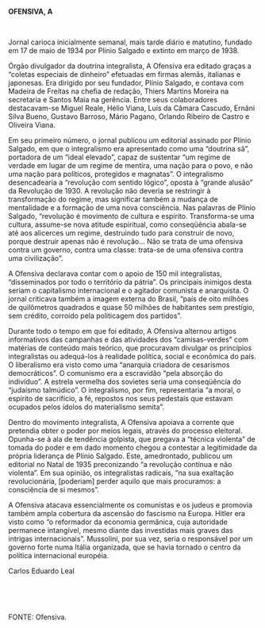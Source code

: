 **OFENSIVA, A**

 

Jornal carioca inicialmente semanal, mais tarde diário e matutino,
fundado em 17 de maio de 1934 por Plínio Salgado e extinto em março de
1938.

Órgão divulgador da doutrina integralista, A Ofensiva era editado graças
a “coletas especiais de dinheiro” efetuadas em firmas alemãs, italianas
e japonesas. Era dirigido por seu fundador, Plínio Salgado, e contava
com Madeira de Freitas na chefia de redação, Thiers Martins Moreira na
secretaria e Santos Maia na gerência. Entre seus colaboradores
destacavam-se Miguel Reale, Hélio Viana, Luís da Câmara Cascudo, Ernâni
Silva Bueno, Gustavo Barroso, Mário Pagano, Orlando Ribeiro de Castro e
Oliveira Viana.

Em seu primeiro número, o jornal publicou um editorial assinado por
Plínio Salgado, em que o integralismo era apresentado como uma “doutrina
sã”, portadora de um “ideal elevado”, capaz de sustentar “um regime de
verdade em lugar de um regime de mentira, uma nação para o povo, e não
uma nação para políticos, protegidos e magnatas”. O integralismo
desencadearia a “revolução com sentido lógico”, oposta à “grande alusão”
da Revolução de 1930. A revolução não deveria se restringir à
transformação do regime, mas significar também a mudança de mentalidade
e a formação de uma nova consciência. Nas palavras de Plínio Salgado,
“revolução é movimento de cultura e espírito. Transforma-se uma cultura,
assume-se nova atitude espiritual, como conseqüência abala-se até aos
alicerces um regime, destruindo tudo para construir de novo, porque
destruir apenas não é revolução... Não se trata de uma ofensiva contra
um governo, contra uma classe: trata-se de uma ofensiva contra uma
civilização”.

A Ofensiva declarava contar com o apoio de 150 mil integralistas,
“disseminados por todo o território da pátria”. Os principais inimigos
desta seriam o capitalismo internacional e o agitador comunista e
anarquista. O jornal criticava também a imagem externa do Brasil, “país
de oito milhões de quilômetros quadrados e quase 50 milhões de
habitantes sem prestígio, sem crédito, corroído pela politicagem dos
partidos”.

Durante todo o tempo em que foi editado, A Ofensiva alternou artigos
informativos das campanhas e das atividades dos “camisas-verdes” com
matérias de conteúdo mais teórico, que procuravam divulgar os princípios
integralistas ou adequá-los à realidade política, social e econômica do
país. O liberalismo era visto como uma “anarquia criadora de cesarismos
democráticos”. O comunismo era a escravidão “pela absorção do
indivíduo”. A estrela vermelha dos sovietes seria uma conseqüência do
“judaísmo talmúdico”. O integralismo, por fim, representaria “a moral, o
espírito de sacrifício, a fé, repostos nos seus pedestais que estavam
ocupados pelos ídolos do materialismo semita”.

Dentro do movimento integralista, A Ofensiva apoiava a corrente que
pretendia obter o poder por meios legais, através do processo eleitoral.
Opunha-se à ala de tendência golpista, que pregava a “técnica violenta”
de tomada do poder e em dado momento chegou a contestar a legitimidade
da própria liderança de Plínio Salgado. Este, amedrontado, publicou um
editorial no Natal de 1935 preconizando “a revolução contínua e não
violenta”. Em sua opinião, os integralistas radicais, “na sua exaltação
revolucionária, [poderiam] perder aquilo que mais procuramos: a
consciência de si mesmos”.

A Ofensiva atacava essencialmente os comunistas e os judeus e promovia
também ampla cobertura da ascensão do fascismo na Europa. Hitler era
visto como “o reformador da economia germânica, cuja autoridade
permanece intangível, mesmo diante das investidas mais graves das
intrigas internacionais”. Mussolini, por sua vez, seria o responsável
por um governo forte numa Itália organizada, que se havia tornado o
centro da política internacional européia.

Carlos Eduardo Leal

 

 

FONTE: Ofensiva.

 
